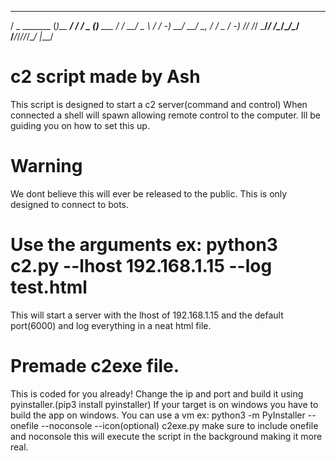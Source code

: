    ___             _         __    ___  _         
  / _ \_______    (_)__ ____/ /_  / _ \(_)__  ___ 
 / ___/ __/ _ \  / / -_) __/ __/  \_, / / _ \/ -_)
/_/  /_/  \___/_/ /\__/\__/\__/  /___/_/_//_/\__/ 
             |___/       




# c2 script made by Ash
This script is designed to start a c2 server(command and control)
When connected a shell will spawn allowing remote control to the computer. Ill be guiding you on how to set this up.
# Warning
We dont believe this will ever be released to the public. This is only designed to connect to bots.
# Use the arguments ex: python3 c2.py --lhost 192.168.1.15 --log test.html
This will start a server with the lhost of 192.168.1.15 and the default port(6000) and log everything in a neat html file.
# Premade c2exe file.
This is coded for you already! Change the ip and port and build it using pyinstaller.(pip3 install pyinstaller)
If your target is on windows you have to build the app on windows. You can use a vm
ex: python3 -m PyInstaller --onefile --noconsole --icon(optional) c2exe.py
make sure to include onefile and noconsole this will execute the script in the background making it more real.
